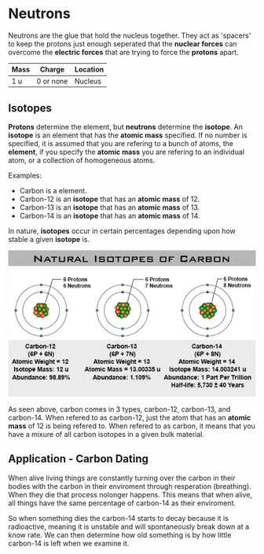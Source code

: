 <script type="text/javascript" async
  src="https://cdnjs.cloudflare.com/ajax/libs/mathjax/2.7.5/MathJax.js?config=TeX-MML-AM_CHTML">
</script>

# Neutrons
Neutrons are the glue that hold the nucleus together.
They act as 'spacers' to keep the protons just enough seperated that the **nuclear forces** can overcome the **electric forces** that are trying to force the **protons** apart.

| Mass | Charge | Location |
|------|--------|----------|
| 1 u | 0 or none | Nucleus |

## Isotopes
**Protons** determine the element, but **neutrons** determine the **isotope**.
An **isotope** is an element that has the **atomic mass** specified.
If no number is specified, it is assumed that you are refering to a bunch of atoms, the **element**, if you specify the **atomic mass**  you are refering to an individual atom, or a collection of homogeneous atoms.

Examples:

  * Carbon is a element.
  * Carbon-12 is an **isotope** that has an **atomic mass** of 12.
  * Carbon-13 is an **isotope** that has an **atomic mass** of 13.
  * Carbon-14 is an **isotope** that has an **atomic mass** of 14.

In nature, **isotopes** occur in certain percentages depending upon how stable a given **isotope** is.

![carbon-isotopes](images/carbon_isotopes.jpeg)

As seen above, carbon comes in 3 types, carbon-12, carbon-13, and carbon-14.
When refered to as carbon-12, just the atom that has an **atomic mass** of 12 is being refered to.
When refered to as carbon, it means that you have a mixure of all carbon isotopes in a given bulk material.

## Application - Carbon Dating
When alive living things are constantly turning over the carbon in their bodies with the carbon in their enviroment through resperation (breathing).
When they die that process nolonger happens.
This means that when alive, all things have the same percentage of carbon-14 as their enviroment.

So when something dies the carbon-14 starts to decay because it is radioactive, meaning it is unstable and will spontaneously break down at a know rate.
We can then determine how old something is by how little carbon-14 is left when we examine it.


